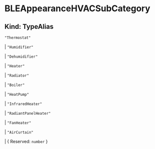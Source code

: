 # **BLEAppearanceHVACSubCategory**

## **Kind: TypeAlias**

`"Thermostat"`

| `"Humidifier"`

| `"Dehumidifier"`

| `"Heater"`

| `"Radiator"`

| `"Boiler"`

| `"HeatPump"`

| `"InfraredHeater"`

| `"RadiantPanelHeater"`

| `"FanHeater"`

| `"AirCurtain"`

| { Reserved: `number` }
